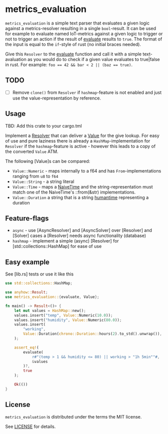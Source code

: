 # metrics_evaluation
`metrics_evaluation` is a simple text parser that evaluates a given logic against a metrics-resolver resulting in a single `bool`-result.
It can be used for example to evaluate named IoT-metrics against a given logic to trigger or not to trigger an action if the result of [evaluate](src/lib.rs) results to `true`.
The format of the input is equal to the `if`-style of rust (no initial braces needed).

Give this `Resolver` to the [evaluate](src/lib.rs) function and call it with a simple text-avaluation as you would do to check if a given value evaluates to true|false in rust. For example: `foo == 42 && bar < 2 || (baz == true)`.


## TODO
* [ ] Remove `clone()` from `Resolver` if `hashmap`-feature is not enabled and just use the value-representation by reference.

## Usage
TBD: Add this crate to your cargo.tml

Implement a [Resolver](src/resolver.rs) that can deliver a [Value](src/value.rs) for the give lookup. For easy of use and pure laziness there is already a `HashMap`-implementation for `Resolver` if the `hashmap`-feature is active - however this leads to a copy of the converted `Value` ATM.

The following [Value]s can be compared:
* `Value::Numeric` - maps internally to a f64 and has `From`-implementations ranging from `u8` to `f64`
* `Value::String` - a string literal
* `Value::Time` - maps a [NaiveTime](https://docs.rs/chrono/latest/chrono/naive/struct.NaiveTime.html) and the string-representation must match one of the NaiveTime's ::from(&str) implementations.
* `Value::Duration` a string that is a string [humantime](https://docs.rs/humantime/latest/humantime/) representing a duration

## Feature-flags
* `async` - use [AsyncResolver] and [AsyncSolver] over [Resolver] and [Solver] cases a [Resolver] needs async functionality (database)
* `hashmap` - implement a simple (async) [Resolver] for [std::collections::HashMap] for ease of use

## Easy example
See [lib.rs] tests or use it like this
```rust
use std::collections::HashMap;

use anyhow::Result;
use metrics_evaluation::{evaluate, Value};

fn main() -> Result<()> {
    let mut values = HashMap::new();
    values.insert("temp", Value::Numeric(10.0));
    values.insert("humidity", Value::Numeric(80.0));
    values.insert(
        "working",
        Value::Duration(chrono::Duration::hours(2).to_std().unwrap()),
    );

    assert_eq!(
        evaluate(
            r#"(temp > 1 && humidity <= 80) || working > "1h 5min""#,
            &values
        )?,
        true
    );

    Ok(())
}
```

## License
`metrics_evaluation` is distributed under the terms the MIT license.

See [LICENSE](https://github.com/likebike/fasteval/blob/master/LICENSE) for details.


